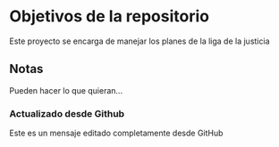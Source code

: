 # Objetivos de la repositorio

Este proyecto se encarga de manejar los planes de la liga de la justicia


## Notas
Pueden hacer lo que quieran...

### Actualizado desde Github 
Este es un mensaje editado completamente desde GitHub 
